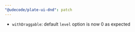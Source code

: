 ```yaml
---
"@udecode/plate-ui-dnd": patch
---
```


- `withDraggable`: default `level` option is now 0 as expected
